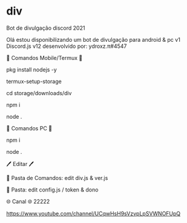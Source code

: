 # div
Bot de divulgação discord 2021

Olá estou disponibilizando um bot de divulgação para android & pc v1 
Discord.js v12
desenvolvido por: ydroxz.π#4547

🤖 Comandos Mobile/Termux 🤖

pkg install nodejs -y

termux-setup-storage

cd storage/downloads/div

npm i

node .

🤖 Comandos PC 🤖

npm i

node .

🖊 Editar 🖊

📁 Pasta de Comandos: edit div.js & ver.js

📁 Pasta: edit config.js / token & dono

🌐 Canal 🌐 22222

https://www.youtube.com/channel/UCqwHsH9sVzvpLpSVWNOFUpQ
